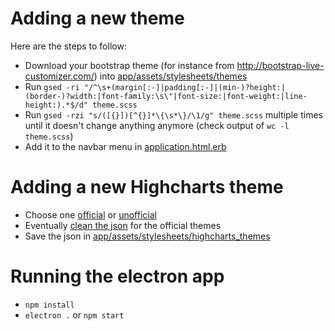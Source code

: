 # Adding a new theme

Here are the steps to follow:
* Download your bootstrap theme (for instance from http://bootstrap-live-customizer.com/) into [app/assets/stylesheets/themes](https://github.com/bobar/tdfb/tree/master/app/assets/stylesheets/themes)
* Run `gsed -ri "/^\s+(margin[:-]|padding[:-]|(min-)?height:|(border-)?width:|font-family:\s\"|font-size:|font-weight:|line-height:).*$/d" theme.scss`
* Run `gsed -rzi "s/([{}])[^{}]*\{\s*\}/\1/g" theme.scss` multiple times until it doesn't change anything anymore (check output of `wc -l theme.scss`)
* Add it to the navbar menu in [application.html.erb](https://github.com/bobar/tdfb/blob/master/app/views/layouts/application.html.erb)

# Adding a new Highcharts theme
* Choose one [official](https://github.com/highcharts/highcharts/tree/master/js/themes) or [unofficial](http://jkunst.com/highcharts-themes-collection)
* Eventually [clean the json](http://www.jsoneditoronline.org/) for the official themes
* Save the json in [app/assets/stylesheets/highcharts_themes](https://github.com/bobar/tdfb/tree/master/app/assets/stylesheets/highcharts_themes)

# Running the electron app
- `npm install`
- `electron .` or `npm start`
